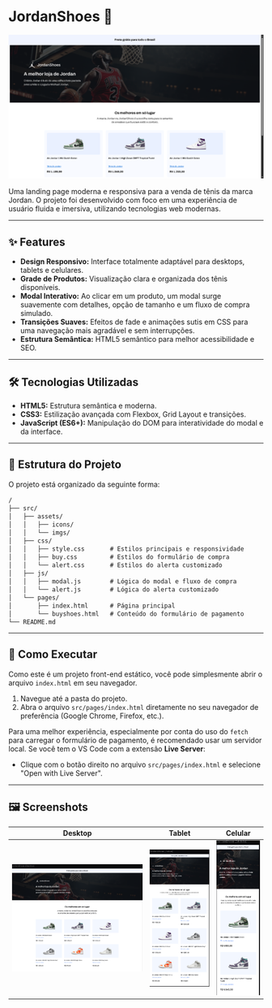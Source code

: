 # JordanShoes 👟

![JordanShoes Hero Section](/src/assets/icons/image.png)

Uma landing page moderna e responsiva para a venda de tênis da marca Jordan. O projeto foi desenvolvido com foco em uma experiência de usuário fluida e imersiva, utilizando tecnologias web modernas.

---

## ✨ Features

- **Design Responsivo:** Interface totalmente adaptável para desktops, tablets e celulares.
- **Grade de Produtos:** Visualização clara e organizada dos tênis disponíveis.
- **Modal Interativo:** Ao clicar em um produto, um modal surge suavemente com detalhes, opção de tamanho e um fluxo de compra simulado.
- **Transições Suaves:** Efeitos de fade e animações sutis em CSS para uma navegação mais agradável e sem interrupções.
- **Estrutura Semântica:** HTML5 semântico para melhor acessibilidade e SEO.

---

## 🛠️ Tecnologias Utilizadas

- **HTML5:** Estrutura semântica e moderna.
- **CSS3:** Estilização avançada com Flexbox, Grid Layout e transições.
- **JavaScript (ES6+):** Manipulação do DOM para interatividade do modal e da interface.

---

## 📂 Estrutura do Projeto

O projeto está organizado da seguinte forma:

```
/
├── src/
│   ├── assets/
│   │   ├── icons/
│   │   └── imgs/
│   ├── css/
│   │   ├── style.css       # Estilos principais e responsividade
│   │   ├── buy.css         # Estilos do formulário de compra
│   │   └── alert.css       # Estilos do alerta customizado
│   ├── js/
│   │   ├── modal.js        # Lógica do modal e fluxo de compra
│   │   └── alert.js        # Lógica do alerta customizado
│   └── pages/
│       ├── index.html      # Página principal
│       └── buyshoes.html   # Conteúdo do formulário de pagamento
└── README.md
```

---

## 🚀 Como Executar

Como este é um projeto front-end estático, você pode simplesmente abrir o arquivo `index.html` em seu navegador.

1. Navegue até a pasta do projeto.
2. Abra o arquivo `src/pages/index.html` diretamente no seu navegador de preferência (Google Chrome, Firefox, etc.).

Para uma melhor experiência, especialmente por conta do uso do `fetch` para carregar o formulário de pagamento, é recomendado usar um servidor local. Se você tem o VS Code com a extensão **Live Server**:

- Clique com o botão direito no arquivo `src/pages/index.html` e selecione "Open with Live Server".

---

## 🖼️ Screenshots

| Desktop | Tablet | Celular |
| :---: | :---: | :---: |
| ![alt text](image-4.png) | ![alt text](image-5.png) | ![alt text](image-6.png) |
